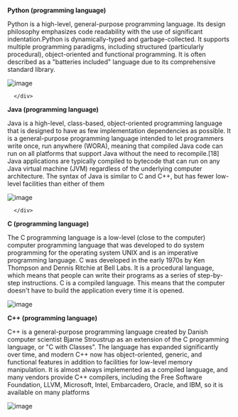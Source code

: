 <p class="sectionTag text-big"><B> Python (programming language)</B></p>
      <p class="sectionSubTag text-small">Python is a high-level, general-purpose programming language. Its design philosophy emphasizes code readability with the use of significant indentation.Python is dynamically-typed and garbage-collected. It supports multiple programming paradigms, including structured (particularly procedural), object-oriented and functional programming. It is often described as a "batteries included" language due to its comprehensive standard library.</p>
      </div>
      <div class="thumbnail">
         <img src="../website/image/python.jpg" alt="image" class="imgFluid">
         
      </div>
   </section>
  
  <!--second para-->
   <section class="section section-left">
      <div class="paras">
      <p class="sectionTag text-big"><B>Java (programming language)</B></p>
      <p class="sectionSubTag text-small">Java is a high-level, class-based, object-oriented programming language that is designed to have as few implementation dependencies as possible. It is a general-purpose programming language intended to let programmers write once, run anywhere (WORA), meaning that compiled Java code can run on all platforms that support Java without the need to recompile.[18] Java applications are typically compiled to bytecode that can run on any Java virtual machine (JVM) regardless of the underlying computer architecture. The syntax of Java is similar to C and C++, but has fewer low-level facilities than either of them </p>
      </div>
      <div class="thumbnail">
         <img src="../website/image/java.png" alt="image" class="imgFluid">
         
      </div>
  </section>
  
  </section>
  <!--third para-->
  <section class="section" id="about">
    <div class="paras">
    <p class="sectionTag text-big"><B>C (programming language)</B></p>
    <p class="sectionSubTag text-small">The C programming language is a low-level (close to the computer) computer programming language that was developed to do system programming for the operating system UNIX and is an imperative programming language. C was developed in the early 1970s by Ken Thompson and Dennis Ritchie at Bell Labs. It is a procedural language, which means that people can write their programs as a series of step-by-step instructions. C is a compiled language. This means that the computer doesn't have to build the application every time it is opened. </p>
    </div>
    <div class="thumbnail">
      <img src="../website/image/C.png" alt="image" class="imgFluid">
      
   </div>
</section>

<!--fourth para-->
<section class="section section-left">
   <div class="paras">
   <p class="sectionTag text-big"><B>C++ (programming language)</B></p>
   <p class="sectionSubTag text-small">C++ is a general-purpose programming language created by Danish computer scientist Bjarne Stroustrup as an extension of the C programming language, or "C with Classes". The language has expanded significantly over time, and modern C++ now has object-oriented, generic, and functional features in addition to facilities for low-level memory manipulation. It is almost always implemented as a compiled language, and many vendors provide C++ compilers, including the Free Software Foundation, LLVM, Microsoft, Intel, Embarcadero, Oracle, and IBM, so it is available on many platforms </p>
   </div>
   <div class="thumbnail">
      <img src="../website/image/C++.png" alt="image" class="imgFluid">
   </div>
</section>

